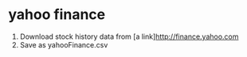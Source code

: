 # yahoo finance
1. Download stock history data from [a link]http://finance.yahoo.com
2. Save as yahooFinance.csv
